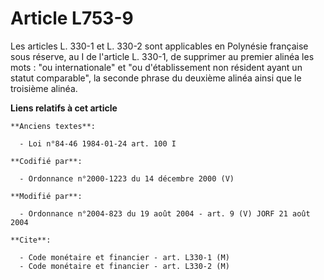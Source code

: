 # Article L753-9

Les articles L. 330-1 et L. 330-2 sont applicables en Polynésie française sous réserve, au I de l'article L. 330-1, de
supprimer au premier alinéa les mots : "ou internationale" et "ou d'établissement non résident ayant un statut comparable",
la seconde phrase du deuxième alinéa ainsi que le troisième alinéa.

**Liens relatifs à cet article**

	**Anciens textes**:

	  - Loi n°84-46 1984-01-24 art. 100 I

	**Codifié par**:

	  - Ordonnance n°2000-1223 du 14 décembre 2000 (V)

	**Modifié par**:

	  - Ordonnance n°2004-823 du 19 août 2004 - art. 9 (V) JORF 21 août 2004

	**Cite**:

	  - Code monétaire et financier - art. L330-1 (M)
	  - Code monétaire et financier - art. L330-2 (M)
